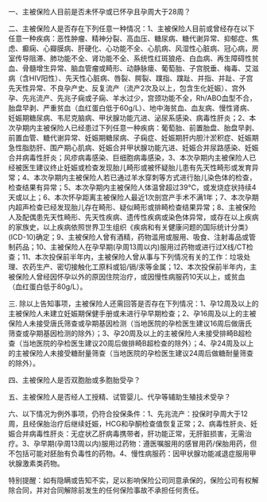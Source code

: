 一、主被保险人目前是否未怀孕或已怀孕且孕周大于28周？

二、主被保险人是否存在下列任意一种情况：1、主被保险人目前或曾经存在以下任意一种疾病：恶性肿瘤、精神分裂、高血压、糖尿病、糖代谢异常、抑郁症、焦虑、癫痫、心瓣膜病、肝硬化、心功能不全、心肌病、风湿性心脏病、冠心病，房室传导阻滞、肺功能不全、肾功能不全、系统性红斑狼疮、白血病、再生障碍性贫血、骨髓增生异常、脑血管瘤或畸形、动静脉瘘、葡萄胎、子宫脱垂、梅毒、艾滋病（含HIV阳性）、先天性心脏病、唇裂、腭裂、蹼指、蹼趾、并指、并趾、子宫先天性异常、不良孕产史、反复流产（流产2次及以上，包含生化妊娠）、宫外孕、先兆流产、先兆子痫或子痫、羊水过少，宫颈功能不全，Rh/ABO血型不合，胎盘早剥、严重贫血（血红蛋白低于60g/L）、地中海贫血、血友病、慢性肾病、妊娠期糖尿病、韦尼克脑病、甲状腺功能亢进、泌尿系感染、病毒性肝炎；2、本次孕期内主被保险人已经患过下列任意一种疾病：葡萄胎、前置胎盘、胎盘早剥、前置血管、糖代谢异常、妊娠期糖尿病、子痫症、妊娠期肝内胆汁淤积症、妊娠期急性脂肪肝、围产期心肌病、妊娠合并甲状腺功能亢进、妊娠合并尿路感染、妊娠合并病毒性肝炎；风疹病毒感染、巨细胞病毒感染，3、本次孕期内主被保险人已经被医生建议终止妊娠或检查发现胎儿畸形或被怀疑胎儿患有先天性畸形或发育异常；4、本次孕期内主被保险人若已通过羊水穿刺等方式进行胎儿染色体的检查，检查结果有异常；5、本次孕期内主被保险人体温曾超过39℃，或发烧症状持续4天或以上；6、本次怀孕距离主被保险人最近1次剖宫产手术不满1年；7、本次孕期内超声检查已经发现胎儿存在畸形、疑似畸形或排畸检查结果异常；8、主被保险人及配偶患先天性畸形、先天性疾病、遗传性疾病或染色体异常，或存在以上疾病的家族史，以上疾病依照世界卫生组织《疾病和有关健康问题的国际统计分类》(ICD-10)确定；9、主被保险人曾有酒精，药物滥用或服用、吸食、注射毒品或管制药品；10、主被保险人在孕早期(孕周13周以内)服用过药物或进行过X线/CT检查；11、本次投保前半年内，主被保险人曾从事与下列情况有关的工作：垃圾处理、农药生产、密切接触化工原料或铅/镉/汞等金属；12、本次投保前半年内，主被保险人曾经因怀孕以外的原因住院治疗，或因慢性病服药10天以上，或贫血（血红蛋白低于80g/L）。

三. 除以上告知事项，主被保险人还需回答是否存在下列情况：1、孕12周及以上的主被保险人未建立妊娠期保健手册或未进行孕早期检查；2、孕16周及以上的主被保险人未接受唐氏筛查或孕期基因检测（当地医院的孕检医生建议16周后做唐氏筛查或孕期基因检测的除外）；3、孕20周及以上的主被保险人未接受排畸B超检查（当地医院的孕检医生建议20周后做排畸B超检查的除外）；4、孕24周及以上的主被保险人未接受糖耐量筛查（当地医院的孕检医生建议24周后做糖耐量筛查的除外）。

四、主被保险人是否双胞胎或多胞胎受孕？

五、主被保险人是否经人工授精、试管婴儿、代孕等辅助生殖技术受孕？

六、以下情况为例外事项，仍符合投保条件：1、先兆流产：投保时孕周大于12周，且经保胎治疗后继续妊娠，HCG和孕酮检查值恢复正常；2、病毒性肝炎、妊娠合并病毒性肝炎：无症状乙肝病毒携带者，肝功能正常，无肝脏损害，无需治疗。3、孕早期(孕周13周以内)服用过药物：遵医嘱服用的感冒用药/保胎用药，但不包括可能对胚胎有负毒性的药物。4、慢性病服药：因甲状腺功能减退症服用甲状腺激素类药物。

特别提醒：如有隐瞒或告知不实，足以影响保险公司同意承保的，保险公司有权解除合同，并对合同解除前发生的任何保险事故不承担任何责任。